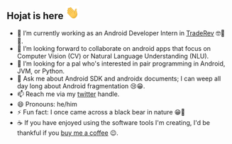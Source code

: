 ## Hojat is here  <img src="Hi.gif" width="30px" height=30px>

- 🔭 I’m currently working as an Android Developer Intern in <a href="https://github.com/TradeRev">TradeRev</a> 🤓🥸🥳.
- 👯 I’m looking forward to collaborate on android apps that focus on Computer Vision (CV) or Natural Language Understanding (NLU).
- 🤔 I’m looking for a pal who's interested in pair programming in Android, JVM, or Python.
- 💬 Ask me about Android SDK and androidx documents; I can weep all day long about Android fragmentation 😢😁.
- 📫 Reach me via my <a href="https://twitter.com/hojat_93">twitter</a> handle.
- 😄 Pronouns: he/him
- ⚡ Fun fact: I once came across a black bear in nature 😁🐻
- ☕ If you have enjoyed using the software tools I'm creating, I'd be thankful if you <a href="https://www.buymeacoffee.com/hojat">buy me a coffee</a> 😉.


